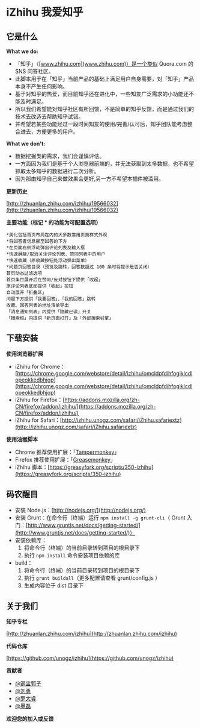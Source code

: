 # iZhihu 我爱知乎

## 它是什么

**What we do:**

- 「知乎」（[www.zhihu.com](www.zhihu.com)）是一个类似 Quora.com 的 SNS 问答社区。
- 此脚本用于在「知乎」当前产品的基础上满足用户自身需要，对「知乎」产品本身不产生任何影响。
- 基于对知乎的热爱，而目前知乎还在进化中，一些知友广泛需求的小功能还不能及时满足。
- 所以我们希望能对知乎社区有所回馈，不是简单的知乎反馈，而是通过我们的技术去改造去帮助知乎试错。
- 并希望若某些功能经过一段时间知友的使用/完善/认可后，知乎团队能考虑整合进去，方便更多的用户。

**What we don't:**

- 数据挖掘类的需求，我们会谨慎评估。
- 一方面因为我们是基于个人浏览器前端的，并无法获取到太多数据，也不希望抓取太多知乎的数据进行二次分析。
- 因为那由知乎自己来做效果会更好,另一方不希望本插件被滥用。

**更新历史**

[http://zhuanlan.zhihu.com/izhihu/19566032](http://zhuanlan.zhihu.com/izhihu/19566032)

**主要功能（标记 * 的功能为可配置选项）**

    *美化包括首页布局在内的大多数常用页面样式外观
    *将回答者信息挪至回答的下方
    *在页面右侧浮动弹出评论列表及输入框
    *快速屏蔽/取消关注评论列表、赞同列表中的用户
    *快速收藏（原收藏按钮处浮动弹出菜单）
    *问题页回答目录（预览及跳转，回答数超过 100 条时将提示是否关闭）
    首页动态过滤选项
    首页条目展开后在赞同/反对按钮下提供「收起」
    原评论列表底部提供「收起」按钮
    自动展开「折叠区」
    问题下方提供「我要回答」、「我的回答」跳转
    收藏、回答列表的地址清单导出
    「消息通知列表」内提供「隐藏已读」开关
    「搜索框」内提供「新页面打开」及「外部搜索引擎」

## 下载安装

**使用浏览器扩展**

- iZhihu for Chrome：[https://chrome.google.com/webstore/detail/izhihu/omcldpfdihfogiklcdlopeokkedbhjop](https://chrome.google.com/webstore/detail/izhihu/omcldpfdihfogiklcdlopeokkedbhjop) 
- iZhihu for Firefox：[https://addons.mozilla.org/zh-CN/firefox/addon/izhihu/](https://addons.mozilla.org/zh-CN/firefox/addon/izhihu/) 
- iZhihu for Safari：[http://izhihu.unogz.com/safari/iZhihu.safariextz](http://izhihu.unogz.com/safari/iZhihu.safariextz) 

**使用油猴脚本**

- Chrome 推荐使用扩展：「[Tampermonkey](https://chrome.google.com/webstore/detail/dhdgffkkebhmkfjojejmpbldmpobfkfo)」
- Firefox 推荐使用扩展：「[Greasemonkey](https://addons.mozilla.org/en-US/firefox/addon/greasemonkey/)」
- iZhihu 脚本：[https://greasyfork.org/scripts/350-izhihu](https://greasyfork.org/scripts/350-izhihu) 

## 码农醒目

- 安装 Node.js：[http://nodejs.org/](http://nodejs.org/)
- 安装 Grunt：在命令行（终端）运行 `npm install -g grunt-cli`（ Grunt 入门：[http://www.gruntjs.net/docs/getting-started/](http://www.gruntjs.net/docs/getting-started/)）
- 安装依赖库：
	1. 将命令行（终端）的当前目录转到项目的根目录下
	2. 执行 `npm install` 命令安装项目依赖的库
- build：
	1. 将命令行（终端）的当前目录转到项目的根目录下
	2. 执行 `grunt buildall`（更多配置请查看 grunt/config.js ）
	3. 生成内容位于 dist 目录下

## 关于我们

**知乎专栏**

[http://zhuanlan.zhihu.com/izhihu](http://zhuanlan.zhihu.com/izhihu)

**代码仓库**

[https://github.com/unogz/izhihu](https://github.com/unogz/izhihu)

**贡献者**

- [@钢盅郭子](http://www.zhihu.com/people/unogzx)
- [@刘勇](http://www.zhihu.com/people/liuyong25)
- [@罗大睿](http://www.zhihu.com/people/luoxr)
- [@墨磊](http://www.zhihu.com/people/morlay)

**欢迎您的加入或反馈**
